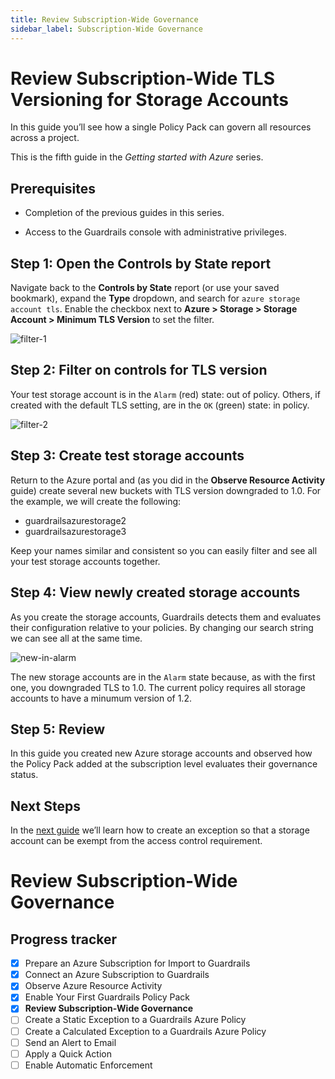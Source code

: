```yaml
---
title: Review Subscription-Wide Governance
sidebar_label: Subscription-Wide Governance
---
```


# Review Subscription-Wide TLS Versioning for Storage Accounts

In this guide you’ll see how a single Policy Pack can govern all resources across a project.

This is the fifth guide in the *Getting started with Azure* series.

## Prerequisites

- Completion of the previous guides in this series.

- Access to the Guardrails console with administrative privileges.

## Step 1: Open the Controls by State report

Navigate back to the **Controls by State** report (or use your saved bookmark), expand the **Type** dropdown, and search for `azure storage account tls`. Enable the checkbox next to **Azure > Storage > Storage Account > Minimum TLS Version** to set the filter.

<p><img alt="filter-1" src="/images/docs/guardrails/getting-started/getting-started-azure/review-subscription-wide/filter-1.png"/></p>

## Step 2: Filter on controls for TLS version

Your test storage account is in the `Alarm` (red) state: out of policy. Others, if created with the default TLS setting, are in the `OK` (green) state: in policy.

<p><img alt="filter-2" src="/images/docs/guardrails/getting-started/getting-started-azure/review-subscription-wide/filter-2.png"/></p>

## Step 3: Create test storage accounts

Return to the Azure portal and (as you did in the **Observe Resource Activity** guide) create several new buckets with TLS version downgraded to 1.0. For the example, we will create the following:

- guardrailsazurestorage2
- guardrailsazurestorage3

Keep your names similar and consistent so you can easily filter and see all your test storage accounts together.

## Step 4: View newly created storage accounts

As you create the storage accounts, Guardrails detects them and evaluates their configuration relative to your policies. By changing our search string we can see all at the same time.

<p><img alt="new-in-alarm" src="/images/docs/guardrails/getting-started/getting-started-azure/review-subscription-wide/storage-accounts-in-alarm.png"/></p>

The new storage accounts are in the `Alarm` state because, as with the first one, you downgraded TLS to 1.0. The current policy requires all storage accounts to have a minumum version of 1.2.

## Step 5: Review

In this guide you created new Azure storage accounts and observed how the Policy Pack added at the subscription level evaluates their governance status.


## Next Steps

In the [next guide](/guardrails/docs/getting-started/getting-started-azure/create-static-exception) we’ll learn how to create an exception so that a storage account can be exempt from the access control requirement.  

  
# Review Subscription-Wide Governance


## Progress tracker

- [x] Prepare an Azure Subscription for Import to Guardrails
- [x] Connect an Azure Subscription to Guardrails
- [x] Observe Azure Resource Activity
- [x] Enable Your First Guardrails Policy Pack
- [x] **Review Subscription-Wide Governance**
- [ ] Create a Static Exception to a Guardrails Azure Policy
- [ ] Create a Calculated Exception to a Guardrails Azure Policy
- [ ] Send an Alert to Email
- [ ] Apply a Quick Action
- [ ] Enable Automatic Enforcement
